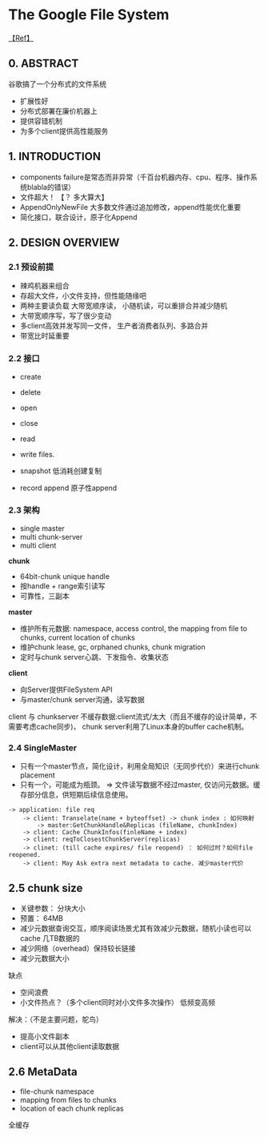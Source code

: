 # The Google File System
[【Ref】](https://static.googleusercontent.com/media/research.google.com/zh-CN//archive/gfs-sosp2003.pdf)

## 0. ABSTRACT

谷歌搞了一个分布式的文件系统
- 扩展性好
- 分布式部署在廉价机器上
- 提供容错机制
- 为多个client提供高性能服务

## 1. INTRODUCTION

- components failure是常态而非异常（千百台机器内存、cpu、程序、操作系统blabla的错误）
- 文件超大！ 【？ 多大算大】
- AppendOnlyNewFile 大多数文件通过追加修改，append性能优化重要
- 简化接口，联合设计，原子化Append

## 2. DESIGN OVERVIEW

### 2.1 预设前提

- 辣鸡机器来组合
- 存超大文件，小文件支持，但性能随缘吧
- 两种主要读负载 大带宽顺序读， 小随机读，可以重排合并减少随机
- 大带宽顺序写，写了很少变动
- 多client高效并发写同一文件， 生产者消费者队列、多路合并
- 带宽比时延重要

### 2.2 接口

- create
- delete
- open
- close
- read
- write files.

- snapshot 低消耗创建复制
- record append 原子性append

### 2.3 架构

- single master
- multi chunk-server
- multi client

**chunk**
- 64bit-chunk unique handle 
- 按handle + range索引读写
- 可靠性，三副本

**master**
- 维护所有元数据: namespace, access control, the mapping from file to chunks, current location of chunks
- 维护chunk lease, gc, orphaned chunks,  chunk migration
- 定时与chunk server心跳、下发指令、收集状态

**client**
- 向Server提供FileSystem API
- 与master/chunk server沟通，读写数据

client 与 chunkserver 不缓存数据:client流式/太大（而且不缓存的设计简单，不需要考虑cache同步)， chunk server利用了Linux本身的buffer cache机制。


### 2.4 SingleMaster
- 只有一个master节点，简化设计，利用全局知识（无同步代价）来进行chunk placement
- 只有一个，可能成为瓶颈。 => 文件读写数据不经过master, 仅访问元数据。缓存部分信息，供短期后续信息使用。


```seqdiag
-> application: file req
    -> client: Transelate(name + byteoffset) -> chunk index : 如何映射
        -> master:GetChunkHandle&Replicas (fileName, chunkIndex)
    -> client: Cache ChunkInfos(finleName + index)
    -> client: reqToClosestChunkServer(replicas)
    -> clinet: (till cache expires/ file reopend) ： 如何过时？如何file reopened.
    -> client: May Ask extra next metadata to cache. 减少master代价
```

## 2.5 chunk size

- 关键参数： 分块大小
- 预置： 64MB
- 减少元数据查询交互，顺序阅读场景尤其有效减少元数据，随机小读也可以cache 几TB数据的
- 减少网络（overhead）保持较长链接
- 减少元数据大小

缺点

- 空间浪费
- 小文件热点？（多个client同时对小文件多次操作） 低频变高频

解决：（不是主要问题，鸵鸟）
- 提高小文件副本
- client可以从其他client读取数据

## 2.6 MetaData

- file-chunk namespace
- mapping from files to chunks
- location of each chunk replicas

全缓存
